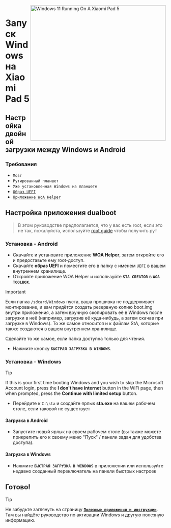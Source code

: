 <img align="right" src="https://raw.githubusercontent.com/erdilS/Port-Windows-11-Xiaomi-Pad-5/main/nabu.png" width="425" alt="Windows 11 Running On A Xiaomi Pad 5">

# Запуск Windows на Xiaomi Pad 5

## Настройка двойной загрузки между Windows и Android

### Требования 
- ```Мозг```
- ```Рутированный планшет```
- ```Уже установленная Windows на планшете```
- [```Образ UEFI```](https://github.com/erdilS/Port-Windows-11-Xiaomi-Pad-5/releases/download/UEFI/uefi-v3.img)
- [```Приложение WoA Helper```](https://github.com/Marius586/WoA-Helper-update/releases/tag/WOA)

## Настройка приложения dualboot
> В этом руководстве предполагается, что у вас есть root, если это не так, пожалуйста, используйте [root guide](2-rootguide-en.md ) чтобы получить рут 

### Установка - Android
- Скачайте и установите приложение **WOA Helper**, затем откройте его и предоставьте ему root-доступ.
- Скачайте **образ UEFI** и поместите его в папку с именем `UEFI` в вашем внутреннем хранилище.
- Откройте приложение WOA Helper и используйте **`STA CREATOR`** в **`WOA TOOLBOX`**.
> [!Important]
> Если папка `/sdcard/Windows` пуста, ваша прошивка не поддерживает монтирование, и вам придётся создать резервную копию boot.img внутри приложения, а затем  вручную скопировать её в Windows после загрузки в неё (например, загрузив её куда-нибудь, а затем скачав при загрузке в Windows). То же самое относится и к файлам StA, которые также создаются в вашем внутреннем хранилище.
>
> Сделайте то же самое, если папка доступна только для чтения.
- Нажмите кнопку **`БЫСТРАЯ ЗАГРУЗКА В WINDOWS`**.

### Установка - Windows
> [!Tip]
> If this is your first time booting Windows and you wish to skip the Microsoft Account login, press the **I don't have internet** button in the WiFi page, then when prompted, press the **Continue with limited setup** button.
- Перейдите к `C:\sta` и создайте ярлык **sta.exe** на вашем рабочем столе, если таковой не существует 

#### Загрузка в Android
- Запустите новый ярлык на своем рабочем столе (вы также можете прикрепить его к своему меню "Пуск" / панели задач для удобства доступа).

#### Загрузка в Windows
- Нажмите **`БЫСТРАЯ ЗАГРУЗКА В WINDOWS`** в приложении или используйте недавно созданный переключатель на панели быстрых настроек
  
## Готово!


> [!TIP]
> Не забудьте заглянуть на страницу [**```Полезные приложения и инструкции```**](Additional-materials-ru.md). Там вы найдёте руководство по активации Windows и другую полезную информацию.
